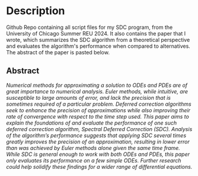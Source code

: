 # Description

Github Repo containing all script files for my SDC program, from the University of Chicago Summer REU 2024. It also contains the paper that I wrote, which summarizes the SDC algorithm from a theoretical perspective and evaluates the algorithm's performance when compared to alternatives. The abstract of the paper is pasted below.

## Abstract
*Numerical methods for approximating a solution to ODEs and PDEs are of great importance to numerical analysis. Euler methods, while intuitive, are susceptible to large amounts of error, and lack the precision that is sometimes required of a particular problem. Deferred correction algorithms seek to enhance the precision of approximations while also improving their rate of convergence with respect to the time step used. This paper aims to explain the foundations of and evaluate the performance of one such deferred correction algorithm, Spectral Deferred Correction (SDC). Analysis of the algorithm’s performance suggests that applying SDC several times greatly improves the precision of an approximation, resulting in lower error than was achieved by Euler methods alone given the same time frame. While SDC is general enough to work with both ODEs and PDEs, this paper only evaluates its performance on a few simple ODEs. Further research could help solidify these findings for a wider range of differential equations.*
